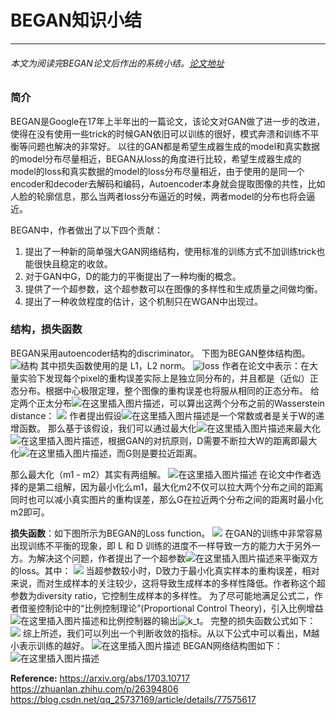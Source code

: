 # BEGAN知识小结
- - -
###### 本文为阅读完BEGAN论文后作出的系统小结。[论文地址](https://arxiv.org/abs/1703.10717 "论文地址")
### 简介
BEGAN是Google在17年上半年出的一篇论文，该论文对GAN做了进一步的改进，使得在没有使用一些trick的时候GAN依旧可以训练的很好，模式奔溃和训练不平衡等问题也解决的非常好。
以往的GAN都是希望生成器生成的model和真实数据的model分布尽量相近，BEGAN从loss的角度进行比较，希望生成器生成的model的loss和真实数据的model的loss分布尽量相近，由于使用的是同一个encoder和decoder去解码和编码，Autoencoder本身就会提取图像的共性，比如人脸的轮廓信息，那么当两者loss分布逼近的时候，两者model的分布也将会逼近。

BEGAN中，作者做出了以下四个贡献： 
1. 提出了一种新的简单强大GAN网络结构，使用标准的训练方式不加训练trick也能很快且稳定的收敛。
2. 对于GAN中G，D的能力的平衡提出了一种均衡的概念。
3. 提供了一个超参数，这个超参数可以在图像的多样性和生成质量之间做均衡。
4. 提出了一种收敛程度的估计，这个机制只在WGAN中出现过。

### 结构，损失函数
BEGAN采用autoencoder结构的discriminator。
下图为BEGAN整体结构图。
![结构](https://pic1.zhimg.com/80/v2-ad7bed2e916c7d55e6180efcfd3271f4_hd.jpg)
其中损失函数使用的是 L1，L2 norm。
![loss](https://www.zhihu.com/equation?tex=%5Cmathcal%7BL%7D%28v%29=%7B%5C%7Cv%20-%20D%28v%29%5C%7C%7D_p%20%5C%20,%20%5Cquad%20p%20%5Cin%20%7B1,2%7D)
作者在论文中表示：在大量实验下发现每个pixel的重构误差实际上是独立同分布的，并且都是（近似）正态分布。根据中心极限定理，整个图像的重构误差也将服从相同的正态分布。
给定两个正太分布![在这里插入图片描述](https://www.zhihu.com/equation?tex=%5Cmu_1%20=%20%5Cmathcal%7BN%7D%28m_1,%20c_1%29,%20%5Cquad%20%5Cmu_2%20=%20%5Cmathcal%7BN%7D%28m_2,%20c_2%29)，可以算出这两个分布之前的Wasserstein distance：
![](https://www.zhihu.com/equation?tex=W%28%5Cmu_1,%20%5Cmu_2%29%5E2%20=%20%28m_1%20-%20m_2%29%5E2%20%2b%20%28c_1%20%2b%20c_2%20-%202%5Csqrt%7Bc_1%20c_2%7D%29)
作者提出假设![在这里插入图片描述](https://www.zhihu.com/equation?tex=%5Cfrac%7Bc_1%20%2b%20c_2%20-%202%5Csqrt%7Bc_1%20c_2%7D%7D%7B%28m_1%20-%20m_2%29%5E2%20%7D)是一个常数或者是关于W的递增函数。
那么基于该假设，我们可以通过最大化![在这里插入图片描述](https://www.zhihu.com/equation?tex=%28m_1-m_2%29%5E2)来最大化![在这里插入图片描述](https://www.zhihu.com/equation?tex=W%28%5Cmu_1,%20%5Cmu_2%29%5E2)，根据GAN的对抗原则，D需要不断拉大W的距离即最大化![在这里插入图片描述](https://www.zhihu.com/equation?tex=W%28%5Cmu_1,%20%5Cmu_2%29)，而G则是要拉近距离。

那么最大化（m1 - m2）其实有两组解。
![在这里插入图片描述](https://img-blog.csdnimg.cn/20190517110916463.png)
在论文中作者选择的是第二组解，因为最小化么m1，最大化m2不仅可以拉大两个分布之间的距离同时也可以减小真实图片的重构误差，那么G在拉近两个分布之间的距离时最小化m2即可。

__损失函数__：如下图所示为BEGAN的Loss function。
![](https://img-blog.csdnimg.cn/20190517130230638.png)
在GAN的训练中非常容易出现训练不平衡的现象，即 L 和 D 训练的进度不一样导致一方的能力大于另外一方。为解决这个问题，作者提出了一个超参数![在这里插入图片描述](https://www.zhihu.com/equation?tex=%5Cgamma%20%5Cin%20%5B0,1%5D)来平衡双方的loss。其中：
![](https://img-blog.csdnimg.cn/20190517131509776.png)
当超参数较小时，D致力于最小化真实样本的重构误差，相对来说，而对生成样本的关注较少，这将导致生成样本的多样性降低。作者称这个超参数为diversity ratio，它控制生成样本的多样性。
为了尽可能地满足公式二，作者借鉴控制论中的“比例控制理论”(Proportional Control Theory)，引入比例增益![在这里插入图片描述](https://www.zhihu.com/equation?tex=%5Clambda_k)和比例控制器的输出![k_t](https://www.zhihu.com/equation?tex=k_t)。
完整的损失函数公式如下：
![](https://img-blog.csdnimg.cn/20190517133008684.png)
综上所述，我们可以列出一个判断收敛的指标。从以下公式中可以看出，M越小表示训练的越好。
![在这里插入图片描述](https://www.zhihu.com/equation?tex=%5Cmathcal%7BM%7D%20=%20%5Cmathcal%7BL%7D%28x%29%20%2b%20%7C%5Cgamma%20%5Cmathcal%7BL%7D%28x%29%20-%20%5Cmathcal%7BL%7D%28G%28z%29%29%7C)
BEGAN网络结构图如下：
![在这里插入图片描述](https://img-blog.csdnimg.cn/2019051713335096.png?x-oss-process=image/watermark,type_ZmFuZ3poZW5naGVpdGk,shadow_10,text_aHR0cHM6Ly9ibG9nLmNzZG4ubmV0L0FuZHlWaWt5,size_16,color_FFFFFF,t_70)

__Reference:__
https://arxiv.org/abs/1703.10717
https://zhuanlan.zhihu.com/p/26394806
https://blog.csdn.net/qq_25737169/article/details/77575617
